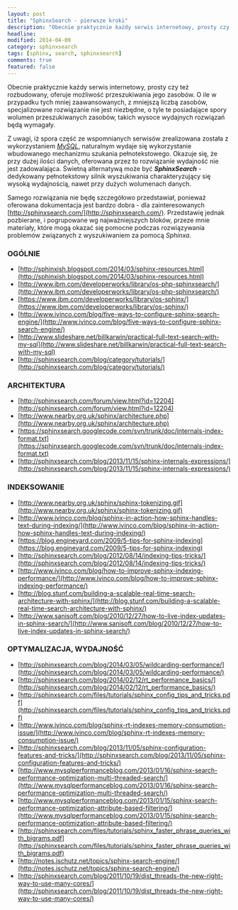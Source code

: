 ```yaml
---
layout: post
title: "SphinxSearch - pierwsze kroki"
description: "Obecnie praktycznie każdy serwis internetowy, prosty czy też rozbudowany, oferuje możliwość przeszukiwania jego zasobów. O ile w przypadku tych mniej zaawansowanych, z mniejszą liczbą zasobów, specjalizowane rozwiązanie nie jest niezbędne, o tyle te posiadające spory wolumen przeszukiwanych zasobów, takich wysoce wydajnych rozwiązań będą wymagały."
headline: 
modified: 2014-04-09
category: sphinxsearch
tags: [sphinx, search, sphinxsearch]
comments: true
featured: false
---
```


Obecnie praktycznie każdy serwis internetowy, prosty czy też rozbudowany, oferuje możliwość przeszukiwania jego zasobów. O ile w przypadku tych mniej zaawansowanych, z mniejszą liczbą zasobów, specjalizowane rozwiązanie nie jest niezbędne, o tyle te posiadające spory wolumen przeszukiwanych zasobów, takich wysoce wydajnych rozwiązań będą wymagały.

Z uwagi, iż spora część ze wspomnianych serwisów zrealizowana została z wykorzystaniem *[MySQL](http://www.mysql.com/)*, naturalnym wydaje się wykorzystanie wbudowanego mechanizmu szukania pełnotekstowego. Okazuje się, że przy dużej ilości danych, oferowana przez to rozwiązanie wydajność nie jest zadowalająca. Świetną alternatywą może być ***SphinxSearch*** - dedykowany pełnotekstowy silnik wyszukiwania charakteryzujący się wysoką wydajnością, nawet przy dużych wolumenach danych.

Samego rozwiązania nie będę szczegółowo przedstawiał, ponieważ oferowana dokumentacja jest bardzo dobra - dla zainteresowanych [http://sphinxsearch.com/](http://sphinxsearch.com/). Przedstawię jednak pozbierane, i pogrupowane wg najważniejszych bloków, przeze mnie materiały, które mogą okazać się pomocne podczas rozwiązywania problemów związanych z wyszukiwaniem za pomocą *Sphinxa*.


### OGÓLNIE

* [http://sphinxish.blogspot.com/2014/03/sphinx-resources.html](http://sphinxish.blogspot.com/2014/03/sphinx-resources.html)
* [http://www.ibm.com/developerworks/library/os-php-sphinxsearch/](http://www.ibm.com/developerworks/library/os-php-sphinxsearch/)
* [https://www.ibm.com/developerworks/library/os-sphinx/](https://www.ibm.com/developerworks/library/os-sphinx/)
* [http://www.ivinco.com/blog/five-ways-to-configure-sphinx-search-engine/](http://www.ivinco.com/blog/five-ways-to-configure-sphinx-search-engine/)
* [http://www.slideshare.net/billkarwin/practical-full-text-search-with-my-sql](http://www.slideshare.net/billkarwin/practical-full-text-search-with-my-sql)
* [http://sphinxsearch.com/blog/category/tutorials/](http://sphinxsearch.com/blog/category/tutorials/)

### ARCHITEKTURA

* [http://sphinxsearch.com/forum/view.html?id=12204](http://sphinxsearch.com/forum/view.html?id=12204)
* [http://www.nearby.org.uk/sphinx/architecture.php](http://www.nearby.org.uk/sphinx/architecture.php)
* [https://sphinxsearch.googlecode.com/svn/trunk/doc/internals-index-format.txt](https://sphinxsearch.googlecode.com/svn/trunk/doc/internals-index-format.txt)
* [http://sphinxsearch.com/blog/2013/11/15/sphinx-internals-expressions/](http://sphinxsearch.com/blog/2013/11/15/sphinx-internals-expressions/)


### INDEKSOWANIE

* [http://www.nearby.org.uk/sphinx/sphinx-tokenizing.gif](http://www.nearby.org.uk/sphinx/sphinx-tokenizing.gif)
* [http://www.ivinco.com/blog/sphinx-in-action-how-sphinx-handles-text-during-indexing/](http://www.ivinco.com/blog/sphinx-in-action-how-sphinx-handles-text-during-indexing/)
* [https://blog.engineyard.com/2009/5-tips-for-sphinx-indexing](https://blog.engineyard.com/2009/5-tips-for-sphinx-indexing)
* [http://sphinxsearch.com/blog/2012/08/14/indexing-tips-tricks/](http://sphinxsearch.com/blog/2012/08/14/indexing-tips-tricks/)
* [http://www.ivinco.com/blog/how-to-improve-sphinx-indexing-performance/](http://www.ivinco.com/blog/how-to-improve-sphinx-indexing-performance/)
* [http://blog.stunf.com/building-a-scalable-real-time-search-architecture-with-sphinx/](http://blog.stunf.com/building-a-scalable-real-time-search-architecture-with-sphinx/)
* [http://www.sanisoft.com/blog/2010/12/27/how-to-live-index-updates-in-sphinx-search/](http://www.sanisoft.com/blog/2010/12/27/how-to-live-index-updates-in-sphinx-search/)


### OPTYMALIZACJA, WYDAJNOŚĆ

* [http://sphinxsearch.com/blog/2014/03/05/wildcarding-performance/](http://sphinxsearch.com/blog/2014/03/05/wildcarding-performance/)
* [http://sphinxsearch.com/blog/2014/02/12/rt_performance_basics/](http://sphinxsearch.com/blog/2014/02/12/rt_performance_basics/)
* [http://sphinxsearch.com/files/tutorials/sphinx_config_tips_and_tricks.pdf](http://sphinxsearch.com/files/tutorials/sphinx_config_tips_and_tricks.pdf)
* [http://www.ivinco.com/blog/sphinx-rt-indexes-memory-consumption-issue/](http://www.ivinco.com/blog/sphinx-rt-indexes-memory-consumption-issue/)
* [http://sphinxsearch.com/blog/2013/11/05/sphinx-configuration-features-and-tricks/](http://sphinxsearch.com/blog/2013/11/05/sphinx-configuration-features-and-tricks/)
* [http://www.mysqlperformanceblog.com/2013/01/16/sphinx-search-performance-optimization-multi-threaded-search/](http://www.mysqlperformanceblog.com/2013/01/16/sphinx-search-performance-optimization-multi-threaded-search/)
* [http://www.mysqlperformanceblog.com/2013/01/15/sphinx-search-performance-optimization-attribute-based-filtering/](http://www.mysqlperformanceblog.com/2013/01/15/sphinx-search-performance-optimization-attribute-based-filtering/)
* [http://sphinxsearch.com/files/tutorials/sphinx_faster_phrase_queries_with_bigrams.pdf](http://sphinxsearch.com/files/tutorials/sphinx_faster_phrase_queries_with_bigrams.pdf)
* [http://notes.jschutz.net/topics/sphinx-search-engine/](http://notes.jschutz.net/topics/sphinx-search-engine/)
* [http://sphinxsearch.com/blog/2011/10/19/dist_threads-the-new-right-way-to-use-many-cores/](http://sphinxsearch.com/blog/2011/10/19/dist_threads-the-new-right-way-to-use-many-cores/)

